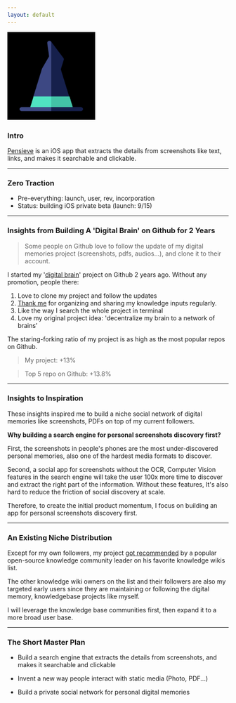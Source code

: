```yaml
---
layout: default
---
```


<img src="images/pensieve.png" alt="sample image" width="200" height="200">


### Intro

[Pensieve](http://ios.pensieves.co/) is an iOS app that extracts the details from screenshots like text, links, and makes it searchable and clickable. 


---

### Zero Traction

- Pre-everything: launch, user, rev, incorporation
- Status: building iOS private beta (launch: 9/15)

---


### Insights from Building A 'Digital Brain' on Github for 2 Years 

> Some people on Github love to follow the update of my digital memories project (screenshots, pdfs, audios...), and clone it to their account.


I started my '[digital brain](https://github.com/allenleein/knowledge-base)' project on Github 2 years ago. Without any promotion, people there:

1. Love to clone my project and follow the updates
2. [Thank me](https://imgur.com/a/PiVlCoW) for organizing and sharing my knowledge inputs regularly.
3. Like the way I search the whole project in terminal
3. Love my original project idea: 'decentralize my brain to a network of brains’

The staring-forking ratio of my project is as high as the most popular repos on Github.
  
> My project: +13%

> Top 5 repo on Github: +13.8%

---

### Insights to Inspiration

These insights inspired me to build a niche social network of digital memories like screenshots, PDFs on top of my current followers.  

**Why building a search engine for personal screenshots discovery first?**

First, the screenshots in people's phones are the most under-discovered personal memories, also one of the hardest media formats to discover. 

Second, a social app for screenshots without the OCR, Computer Vision features in the search engine will take the user 100x more time to discover and extract the right part of the information. Without these features, It's also hard to reduce the friction of social discovery at scale.

Therefore, to create the initial product momentum, I focus on building an app for personal screenshots discovery first. 

---

### An Existing Niche Distribution

Except for my own followers, my project [got recommended](https://wiki.nikitavoloboev.xyz/other/wiki-workflow#similar-wikis-i-liked) by a popular open-source knowledge community leader on his favorite knowledge wikis list.

The other knowledge wiki owners on the list and their followers are also my targeted early users since they are maintaining or following the digital memory, knowledgebase projects like myself. 

I will leverage the knowledge base communities first, then expand it to a more broad user base. 


---

### The Short Master Plan

- Build a search engine that extracts the details from screenshots, and makes it searchable and clickable

- Invent a new way people interact with static media (Photo, PDF...)

- Build a private social network for personal digital memories



